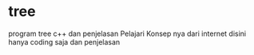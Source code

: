 # tree
program tree c++ dan penjelasan
Pelajari Konsep nya dari internet disini hanya coding saja dan penjelasan
